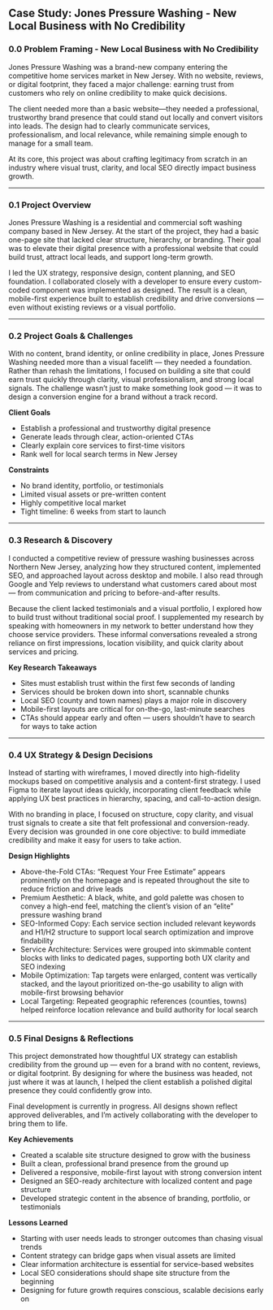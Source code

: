 ## Case Study: Jones Pressure Washing - New Local Business with No Credibility

### 0.0 Problem Framing - New Local Business with No Credibility

Jones Pressure Washing was a brand-new company entering the competitive home services market in New Jersey. With no website, reviews, or digital footprint, they faced a major challenge: earning trust from customers who rely on online credibility to make quick decisions.

The client needed more than a basic website—they needed a professional, trustworthy brand presence that could stand out locally and convert visitors into leads. The design had to clearly communicate services, professionalism, and local relevance, while remaining simple enough to manage for a small team.

At its core, this project was about crafting legitimacy from scratch in an industry where visual trust, clarity, and local SEO directly impact business growth.

---

### 0.1 Project Overview

Jones Pressure Washing is a residential and commercial soft washing company based in New Jersey. At the start of the project, they had a basic one-page site that lacked clear structure, hierarchy, or branding. Their goal was to elevate their digital presence with a professional website that could build trust, attract local leads, and support long-term growth.

I led the UX strategy, responsive design, content planning, and SEO foundation. I collaborated closely with a developer to ensure every custom-coded component was implemented as designed. The result is a clean, mobile-first experience built to establish credibility and drive conversions — even without existing reviews or a visual portfolio.

---

### 0.2 Project Goals & Challenges

With no content, brand identity, or online credibility in place, Jones Pressure Washing needed more than a visual facelift — they needed a foundation. Rather than rehash the limitations, I focused on building a site that could earn trust quickly through clarity, visual professionalism, and strong local signals. The challenge wasn’t just to make something look good — it was to design a conversion engine for a brand without a track record.

**Client Goals**  
- Establish a professional and trustworthy digital presence  
- Generate leads through clear, action-oriented CTAs  
- Clearly explain core services to first-time visitors  
- Rank well for local search terms in New Jersey

**Constraints**  
- No brand identity, portfolio, or testimonials  
- Limited visual assets or pre-written content  
- Highly competitive local market  
- Tight timeline: 6 weeks from start to launch

---

### 0.3 Research & Discovery

I conducted a competitive review of pressure washing businesses across Northern New Jersey, analyzing how they structured content, implemented SEO, and approached layout across desktop and mobile. I also read through Google and Yelp reviews to understand what customers cared about most — from communication and pricing to before-and-after results.

Because the client lacked testimonials and a visual portfolio, I explored how to build trust without traditional social proof. I supplemented my research by speaking with homeowners in my network to better understand how they choose service providers. These informal conversations revealed a strong reliance on first impressions, location visibility, and quick clarity about services and pricing.

**Key Research Takeaways**  
- Sites must establish trust within the first few seconds of landing  
- Services should be broken down into short, scannable chunks  
- Local SEO (county and town names) plays a major role in discovery  
- Mobile-first layouts are critical for on-the-go, last-minute searches  
- CTAs should appear early and often — users shouldn’t have to search for ways to take action

---

### 0.4 UX Strategy & Design Decisions

Instead of starting with wireframes, I moved directly into high-fidelity mockups based on competitive analysis and a content-first strategy. I used Figma to iterate layout ideas quickly, incorporating client feedback while applying UX best practices in hierarchy, spacing, and call-to-action design.

With no branding in place, I focused on structure, copy clarity, and visual trust signals to create a site that felt professional and conversion-ready. Every decision was grounded in one core objective: to build immediate credibility and make it easy for users to take action.

**Design Highlights**  
- Above-the-Fold CTAs: “Request Your Free Estimate” appears prominently on the homepage and is repeated throughout the site to reduce friction and drive leads  
- Premium Aesthetic: A black, white, and gold palette was chosen to convey a high-end feel, matching the client’s vision of an “elite” pressure washing brand  
- SEO-Informed Copy: Each service section included relevant keywords and H1/H2 structure to support local search optimization and improve findability  
- Service Architecture: Services were grouped into skimmable content blocks with links to dedicated pages, supporting both UX clarity and SEO indexing  
- Mobile Optimization: Tap targets were enlarged, content was vertically stacked, and the layout prioritized on-the-go usability to align with mobile-first browsing behavior  
- Local Targeting: Repeated geographic references (counties, towns) helped reinforce location relevance and build authority for local search

---

### 0.5 Final Designs & Reflections

This project demonstrated how thoughtful UX strategy can establish credibility from the ground up — even for a brand with no content, reviews, or digital footprint. By designing for where the business was headed, not just where it was at launch, I helped the client establish a polished digital presence they could confidently grow into.

Final development is currently in progress. All designs shown reflect approved deliverables, and I’m actively collaborating with the developer to bring them to life.

**Key Achievements**  
- Created a scalable site structure designed to grow with the business  
- Built a clean, professional brand presence from the ground up  
- Delivered a responsive, mobile-first layout with strong conversion intent  
- Designed an SEO-ready architecture with localized content and page structure  
- Developed strategic content in the absence of branding, portfolio, or testimonials

**Lessons Learned**  
- Starting with user needs leads to stronger outcomes than chasing visual trends  
- Content strategy can bridge gaps when visual assets are limited  
- Clear information architecture is essential for service-based websites  
- Local SEO considerations should shape site structure from the beginning  
- Designing for future growth requires conscious, scalable decisions early on
